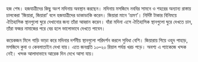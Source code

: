 হজ শেষ। হজযাত্রীদের কিছু অংশ মদিনায় অবস্থান করছেন। মদিনায় মসজিদে নববির সামনে ও শহরের অন্যান্য রাস্তায় চালকেরা ‘জিয়ারা, জিয়ারা’ বলে হজযাত্রীদের ডাকাডাকি করেন। জিয়ারা মানে ‘ভ্রমণ’। নির্দিষ্ট টাকার বিনিময়ে ঐতিহাসিক স্থানগুলো ঘুরে দেখানোর জন্য তাঁরা আহ্বান করেন। যাঁরা মদিনা এসে ঐতিহাসিক স্থানগুলো ঘুরে দেখতে চান, তাঁরা ফজর নামাজের পরে বের হলে ভালোভাবে দেখতে পাবেন।

কয়েকজন মিলে গাড়ি ভাড়া করে মদিনার দর্শনীয় স্থানগুলো পরিদর্শন করলে সুবিধা বেশি। জিয়ারায় গিয়ে ওহুদ পাহাড়, মসজিদে কুবা ও কেবলাতাইন দেখা যায়। এতে জনপ্রতি ১০–২০ রিয়াল পর্যন্ত খরচ পড়ে। অবশ্য এ প্যাকেজে খন্দক নেই। খন্দক আলাদাভাবে আরেক দিন দেখে আসা যায়।
